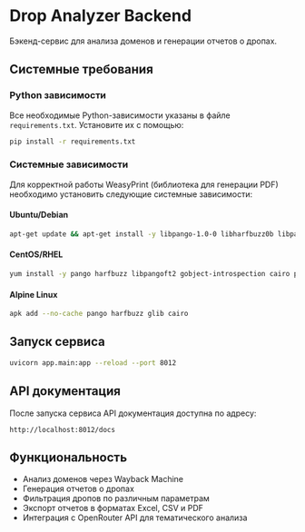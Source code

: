 # Drop Analyzer Backend

Бэкенд-сервис для анализа доменов и генерации отчетов о дропах.

## Системные требования

### Python зависимости
Все необходимые Python-зависимости указаны в файле `requirements.txt`. Установите их с помощью:

```bash
pip install -r requirements.txt
```

### Системные зависимости
Для корректной работы WeasyPrint (библиотека для генерации PDF) необходимо установить следующие системные зависимости:

#### Ubuntu/Debian
```bash
apt-get update && apt-get install -y libpango-1.0-0 libharfbuzz0b libpangoft2-1.0-0 libgobject-2.0-0 libcairo2 libpangocairo-1.0-0
```

#### CentOS/RHEL
```bash
yum install -y pango harfbuzz libpangoft2 gobject-introspection cairo pangocairo
```

#### Alpine Linux
```bash
apk add --no-cache pango harfbuzz glib cairo
```

## Запуск сервиса

```bash
uvicorn app.main:app --reload --port 8012
```

## API документация

После запуска сервиса API документация доступна по адресу:
```
http://localhost:8012/docs
```

## Функциональность

- Анализ доменов через Wayback Machine
- Генерация отчетов о дропах
- Фильтрация дропов по различным параметрам
- Экспорт отчетов в форматах Excel, CSV и PDF
- Интеграция с OpenRouter API для тематического анализа
